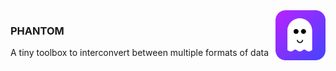 <img src="./public/icon.svg" align="right" height="80" width="80" />

### PHANTOM
A tiny toolbox to interconvert between multiple formats of data